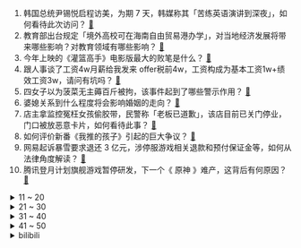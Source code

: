 1. 韩国总统尹锡悦启程访美，为期 7 天，韩媒称其「苦练英语演讲到深夜」，如何看待此次访问？ [:link:](https://www.zhihu.com/question/597450441)
2. 教育部出台规定「境外高校可在海南自由贸易港办学」，对当地经济发展将带来哪些影响？对教育领域有哪些影响？ [:link:](https://www.zhihu.com/question/597478488)
3. 今年上映的《灌篮高手》电影版最大的败笔是什么？ [:link:](https://www.zhihu.com/question/597438631)
4. 跟人事谈了工资4w月薪给我发来 offer税前4w，工资构成为基本工资1w+绩效工资3w，请问有坑吗？ [:link:](https://www.zhihu.com/question/597192299)
5. 四女子以为菠菜无主薅百斤被拘，该事件起到了哪些警示作用？ [:link:](https://www.zhihu.com/question/597225887)
6. 婆媳关系到什么程度将会影响婚姻的走向？ [:link:](https://www.zhihu.com/question/471660682)
7. 店主拿监控冤枉女孩偷胶带，民警称「老板已道歉」，该店目前已关门停业，门口被放恶意卡片，如何看待此事？ [:link:](https://www.zhihu.com/question/597247083)
8. 如何评价新番《我推的孩子》引起的巨大争议？ [:link:](https://www.zhihu.com/question/595837646)
9. 网易起诉暴雪要求退还 3 亿元，涉停服游戏相关退款和预付保证金等，如何从法律角度解读？ [:link:](https://www.zhihu.com/question/597460920)
10. 腾讯登月计划旗舰游戏暂停研发，下一个《 原神 》难产，这背后有何原因？ [:link:](https://www.zhihu.com/question/597442132)
<details>
<summary>11 ~ 20</summary>

11. 曹操培养了无数良将，为什么在司马懿夺权时，没人反对? [:link:](https://www.zhihu.com/question/597213215)
12. 淄博烧烤火了，淄博财政收入增速由负转正、一季度增幅跃居全省第三，淄博烧烤对当地经济带动力有多强？ [:link:](https://www.zhihu.com/question/596730648)
13. 李佳琦等五位主播被点名，消费维权舆情主要在产品质量和虚假宣传， 如何实现对「网红主播」的有效监管？ [:link:](https://www.zhihu.com/question/597445894)
14. 有没有人知道，挖到年薪百万 CEO 的猎头是啥样的？ [:link:](https://www.zhihu.com/question/595123828)
15. 2022年法考主观题出成绩了，你们考得怎么样? [:link:](https://www.zhihu.com/question/597473017)
16. 如何看待老牌游戏媒体游戏时光VGTIME深夜发文，称包括创始成员在内已全员主动或被迫离开？ [:link:](https://www.zhihu.com/question/597442463)
17. 东南大学党委发布「关于免去袁某某职务的通知」，此前网传其「马院院长在工作群发色情照」，哪些信息需关注？ [:link:](https://www.zhihu.com/question/597485495)
18. 陆奇认为下一时代典型职业是创业者和科学家，这能否给你的职业规划带来启示？ [:link:](https://www.zhihu.com/question/597432725)
19. 有没有某个瞬间，人工智能体现的价值让你感到震撼？ [:link:](https://www.zhihu.com/question/597455881)
20. 存款利率下调是否有利于刺激消费？能释放内需潜能吗？ [:link:](https://www.zhihu.com/question/597096895)
</details>
<details>
<summary>21 ~ 30</summary>

21. 进化的进程有终点吗？ [:link:](https://www.zhihu.com/question/541641863)
22. 迈克尔 •乔丹的单打能力怎么样？ [:link:](https://www.zhihu.com/question/585821104)
23. c语言怎么“简单”表示9个变量互不相等? [:link:](https://www.zhihu.com/question/597274781)
24. 宅家生活中，有什么好物能瞬间提升「家庭幸福感」？ [:link:](https://www.zhihu.com/question/595317516)
25. 有没有那种一听就觉得很悲凉的古诗词？ [:link:](https://www.zhihu.com/question/596717551)
26. 存款利率调降是否能约束银行对存款的不理性竞争行为？是否能更好地防范金融风险？ [:link:](https://www.zhihu.com/question/597096860)
27. 现在人工智能做插画越来越厉害了，插画会被取代吗？ [:link:](https://www.zhihu.com/question/597389916)
28. 如何看待 4 月 24 日华硕轻薄本新品发布会？有哪些值得期待的产品？ [:link:](https://www.zhihu.com/question/597551538)
29. 动画电影《灌篮高手》里，三井寿为什么要叫来一群人殴打宫城良田？ [:link:](https://www.zhihu.com/question/596583690)
30. 为什么明明知道宠物听不懂，主人还是很爱和宠物说话？ [:link:](https://www.zhihu.com/question/596852769)
</details>
<details>
<summary>31 ~ 40</summary>

31. 江河的支流只有进水的，有出水的吗？ [:link:](https://www.zhihu.com/question/596949549)
32. 游戏为什么会成为第九艺术？是偶然还是必然？ [:link:](https://www.zhihu.com/question/596748524)
33. 美国国会又出「股神」，银行股暴雷前夕，多名议员「踩点」抛售，哪些信息值得关注？ [:link:](https://www.zhihu.com/question/597439911)
34. 如何看待2023年4月24日A股市场？ [:link:](https://www.zhihu.com/question/597330414)
35. 刘备为什么不能扫平天下？ [:link:](https://www.zhihu.com/question/596431223)
36. 《武林外传》里白展堂为什么那么怂呢？ [:link:](https://www.zhihu.com/question/529895441)
37. 如何看待米哈游的游戏《崩坏：星穹铁道》免费榜总榜登顶113个国家地区？ [:link:](https://www.zhihu.com/question/597348870)
38. 除了飙高音，还有哪些可以说明歌手演唱水平很厉害的表现？ [:link:](https://www.zhihu.com/question/596355093)
39. 4 月 25 日沙特国王杯利雅得胜利 0:1 无缘决赛，C 罗爆射中横梁+造红牌，如何评价这场比赛？ [:link:](https://www.zhihu.com/question/597598827)
40. 想创作一部属于自己的作品，但总苦于自己阅历不够丰富，了解不够多怎么办？ [:link:](https://www.zhihu.com/question/597417702)
</details>
<details>
<summary>41 ~ 50</summary>

41. 多省严管老年代步车，老头乐事故可构成交通肇事罪，这类车存在哪些问题？ [:link:](https://www.zhihu.com/question/597456223)
42. 花粉柳絮满天飞，过敏季越来越长，过敏者越来越多，城市里为何种植那么多杨树、悬铃木？如何解决这一难题？ [:link:](https://www.zhihu.com/question/597458379)
43. 外交部领事司表示「千方百计保护在苏丹中国同胞的生命安全」，目前当地情况如何? [:link:](https://www.zhihu.com/question/597243299)
44. 三年「拉尼娜」后「厄尔尼诺」重归，今年全球或迎史上最热夏天，将带来哪些影响？这一现象将持续多久？ [:link:](https://www.zhihu.com/question/597416912)
45. 全球央行 2022 年购金量同比增长 152%，创 56 年新高，主要原因是什么，可能带来哪些影响？ [:link:](https://www.zhihu.com/question/597443800)
46. 陆奇发表演讲「新范式 新时代 新机会」，有哪些观点值得讨论？ [:link:](https://www.zhihu.com/question/597435854)
47. 22-23 赛季 NBA 森林狼 114:108 掘金，总分扳为 1:3，如何评价这场比赛？ [:link:](https://www.zhihu.com/question/597419454)
48. 国企面试可以给一些建议吗？ [:link:](https://www.zhihu.com/question/597264810)
49. 怎样用 Excel 做数据分析？ [:link:](https://www.zhihu.com/question/19754722)
50. 如果善良的人不被善待，还有必要善良吗？ [:link:](https://www.zhihu.com/question/594217538)
</details><details>
<summary>bilibili</summary>

1. 手机炸弹 [:link:](//www.bilibili.com/video/BV1BT411n76q)
2. 足球是这么踢的？？？？？ [:link:](//www.bilibili.com/video/BV1dv4y177kB)
3. 劳斯莱斯不让我进展台，我买了一辆仰望U8！跟我一起疯狂买车吧！ [:link:](//www.bilibili.com/video/BV1xV4y1o7WP)
4. 史上最离谱随机挑战！我们居然随机到去找华晨宇蹭饭！！！ [:link:](//www.bilibili.com/video/BV1HL411v7CX)
5. gang丝球，全款拿下 [:link:](//www.bilibili.com/video/BV1bh411j7T9)
6. SEVENTEEN 'Super' Official MV [:link:](//www.bilibili.com/video/BV1dg4y1j7Eg)
7. 高手对话，往往只有几秒钟反应时间，张仲平整合资源的时候，让三方都非常体面，说的话也是天衣无缝。#为人处世 # [:link:](//www.bilibili.com/video/BV1za4y1P7vq)
8. 【老番茄/母哥】老番茄求婚现场全程！！太甜啦！！！ [:link:](//www.bilibili.com/video/BV1xh4y1p7K4)
9. 《明日方舟》四周年庆典活动宣传pv [:link:](//www.bilibili.com/video/BV1DM411V72x)
10. 天价海胆专门店，图文不符不能忍！【凭啥这么贵ep59- 胆道】 [:link:](//www.bilibili.com/video/BV1Ws4y1A7ha)
<details>
<summary>11 ~ 20</summary>

11. 《崩坏：星穹铁道》希儿角色PV——「一夜无事」 [:link:](//www.bilibili.com/video/BV1bh411E7SQ)
12. “很奇怪，我发现这头大象是没有脸的” [:link:](//www.bilibili.com/video/BV1Yc411H7Ay)
13. 在海拔3600的山上用十二前爸爸8000块买的dv吸了三瓶氧录下了这段舞蹈，你们觉得怎么样 [:link:](//www.bilibili.com/video/BV1cg4y177s2)
14. 吃个街头烧烤并回复一下为啥没更新的问题 [:link:](//www.bilibili.com/video/BV1Do4y1b7Ed)
15. 2023明日方舟四周年生日创作派对「寻宝！萨尔贡奇旅」 [:link:](//www.bilibili.com/video/BV1H14y1f7Mx)
16. 当你把台球练到极致 7.0 [:link:](//www.bilibili.com/video/BV1Mv4y1E7tq)
17. 以戏渡人，90岁济公爷爷的人生旅程。【游本昌】 [:link:](//www.bilibili.com/video/BV1go4y1b7Lz)
18. 【36氪】我用AI开了家“假”淘宝店，居然真的有人下单？ [:link:](//www.bilibili.com/video/BV15v4y1E7zV)
19. 草原上的软石头不要捡，因为你不知道它究竟是什么…… [:link:](//www.bilibili.com/video/BV18o4y1574c)
20. 《世界读书日 可以不读书》 | 罗翔给不读书人的「书」单 [:link:](//www.bilibili.com/video/BV1Qk4y1a7tz)
</details>
<details>
<summary>21 ~ 30</summary>

21. 挑战！退役特种兵化妆成坏人，去缅北金三角湄公河会发生什么事！肌肉能否给我带来安全感！ [:link:](//www.bilibili.com/video/BV1b14y1f7HL)
22. 当重庆小学生采访中国科学家，笑得我鼻涕泡都出来了… [:link:](//www.bilibili.com/video/BV1Tc411J7AX)
23. 【崩坏星穹铁道入坑指南】第一期：零基础超全面内容介绍：发展思路+体力规划+卡池副本介绍，全面了解米哈游的新游戏 [:link:](//www.bilibili.com/video/BV1Yh4y1H7CS)
24. 这个视频我囤了一年！ [:link:](//www.bilibili.com/video/BV1Hk4y1Y76z)
25. 一键35634伤害！LOL位面数值大崩坏！这就是百倍界王拳？！【有点骚东西】 [:link:](//www.bilibili.com/video/BV1qm4y1y7KX)
26. 你有经历什么让你觉得美好的事情吗？ [:link:](//www.bilibili.com/video/BV1xo4y1b7Fy)
27. 文化人吵架 [:link:](//www.bilibili.com/video/BV1th411j7Zp)
28. 如果说我是认真的，那你呢？ [:link:](//www.bilibili.com/video/BV1LT411n7RA)
29. ⚡️ 原 来 它 们 会 说 话 ⚡️ [:link:](//www.bilibili.com/video/BV1fa4y1P7LW)
30. 第一个被AI取代的老师！已经出现了！！ [:link:](//www.bilibili.com/video/BV1Lc411J73u)
</details>
<details>
<summary>31 ~ 40</summary>

31. Slamdunk VS NBA (LR) [:link:](//www.bilibili.com/video/BV1XP411m7xS)
32. 【阿斗】只有2万人看过的高智商犯罪电影，利用数学公式杀死14人，结局看完让人唏嘘！《深度谜案》 [:link:](//www.bilibili.com/video/BV1Ac411H7Xo)
33. 会画画的“牌佬”有多恐怖？【游戏王】 [:link:](//www.bilibili.com/video/BV1Y14y1f7qw)
34. 瘦脸和脖子最好的运动，值得尝试 [:link:](//www.bilibili.com/video/BV1LX4y167XQ)
35. 林黛玉三打白骨精 [:link:](//www.bilibili.com/video/BV14o4y1b7bX)
36. 【STN快报第七季13】只要几千块，你就能拥有一台打不了游戏的掌机 [:link:](//www.bilibili.com/video/BV1oo4y1b7Fr)
37. 又是一年一度的世界读书日，今年为大家带来的是挪威著名戏剧家易卜生的四部戏剧作品。 [:link:](//www.bilibili.com/video/BV1xV4y1o78N)
38. "毕叶" [:link:](//www.bilibili.com/video/BV1kT411n7xG)
39. 雪distance，泰裤辣，格局太MINI都是什么梗？【断网补全计划3】 [:link:](//www.bilibili.com/video/BV1LV4y1o7my)
40. 骑行穿越无人区去新疆，为了安全住进地下涵洞，一觉醒来居然下雪了 [:link:](//www.bilibili.com/video/BV1Gs4y1A7Kx)
</details>
<details>
<summary>41 ~ 50</summary>

41. 闭关3个月只为重现遗失的山海经世界，但预告片。。。【狂想山海经】 [:link:](//www.bilibili.com/video/BV13M4y1a7ib)
42. 地下魔道团。 [:link:](//www.bilibili.com/video/BV1Fa4y1N7WQ)
43. 操场一个亚门钢太郎我没开玩笑 [:link:](//www.bilibili.com/video/BV1xc411n72S)
44. 说我像扫把星我就把他剪的也像扫把星 [:link:](//www.bilibili.com/video/BV1vs4y1A7zd)
45. 我给这部电影打了满分，它的治愈力量直冲人的天灵盖 [:link:](//www.bilibili.com/video/BV1og4y1j7ke)
46. 宁管这叫刮刮乐？ [:link:](//www.bilibili.com/video/BV12s4y1R7P3)
47. “这 是 一 场 让 所 有 玩 家 「抓狂」的 直 播” [:link:](//www.bilibili.com/video/BV1W14y1f7st)
48. 什么叫营销号？这种就是！ [:link:](//www.bilibili.com/video/BV1Hg4y177i5)
49. 球2前50分钟究竟埋藏了多少细节？《流浪地球2》全片解析03 [:link:](//www.bilibili.com/video/BV1uk4y1J7Yd)
50. 别人做车展，我们做冰淇淋展~ [:link:](//www.bilibili.com/video/BV19o4y1t7J6)
</details>
<details>
<summary>51 ~ 60</summary>

51. This light [:link:](//www.bilibili.com/video/BV1Xo4y1t7ms)
52. 俄罗斯丈母娘来终于中国啦 一波三折 相见时刻感动落泪 [:link:](//www.bilibili.com/video/BV1km4y127EG)
53. 【干货】如何分辨柴犬和面包 [:link:](//www.bilibili.com/video/BV1is4y1d7nA)
54. 中国人，你是懂基建的。 2 周年了，聊聊中国空间站到底是如何建成的？ [:link:](//www.bilibili.com/video/BV16v4y1E7SE)
55. 【时代少年团】《时代夏令营2》02:海岛病院之谜 [:link:](//www.bilibili.com/video/BV1Hg4y177Gx)
56. 倘若没有神魔，我们便是顺遂一生的帝后 | 被支配的配角的一生【凛裳】 [:link:](//www.bilibili.com/video/BV1hh411j7eY)
57. 【鬼谷说】海绵：轮回引渡人 [:link:](//www.bilibili.com/video/BV1Qh411E7LL)
58. 见面三次，就约会吧！ [:link:](//www.bilibili.com/video/BV1bv4y1E7hd)
59. “What will your verse be？” [:link:](//www.bilibili.com/video/BV1Lh4y1p7Cm)
60. 多组镜头首次公开！【蛟龙行动】来了！ [:link:](//www.bilibili.com/video/BV1Yc411H7MY)
</details>
<details>
<summary>61 ~ 70</summary>

61. 自助串串仨战士1100根破自己的记录 [:link:](//www.bilibili.com/video/BV1xv4y1E72Z)
62. 【原神】80原石+限定可莉出行皮肤！支付宝绿色出行领原石活动 [:link:](//www.bilibili.com/video/BV1vv4y1E7w3)
63. "再来一场属于鬼畜的史诗级盛宴！" [:link:](//www.bilibili.com/video/BV1po4y1b7fh)
64. 全员高燃泪目｜无论夏日重现多少次，我都会找到你 [:link:](//www.bilibili.com/video/BV14m4y1y7za)
65. 坤  坤  直  面  过  去 [:link:](//www.bilibili.com/video/BV1CM411L7Ru)
66. 秀与被秀一念之间 {一定要看到最后} [:link:](//www.bilibili.com/video/BV1B14y1f7jG)
67. 愿与愁 [:link:](//www.bilibili.com/video/BV1rP411S7zw)
68. 四月新番？！银魂第四季开播？！ [:link:](//www.bilibili.com/video/BV1qg4y1j7pm)
69. 泰酷辣～ [:link:](//www.bilibili.com/video/BV1No4y177Ah)
70. 赛尔号最阴间BOSS，up主充1000块去打结果.... [:link:](//www.bilibili.com/video/BV1nX4y1B7q2)
</details>
<details>
<summary>71 ~ 80</summary>

71. 一份麻婆豆腐要480？哪来的勇气敢卖这么贵？ [:link:](//www.bilibili.com/video/BV1Xh411E7p3)
72. 公孙离：这就是极限身法！ [:link:](//www.bilibili.com/video/BV1eV4y1o7bX)
73. 【没啥用科技】2023股东年度汇报 [:link:](//www.bilibili.com/video/BV1mM411V711)
74. 看完今年五一的调休通知，我人快没了【雪鸡观察局168】 [:link:](//www.bilibili.com/video/BV1nc411J7jj)
75. 我不想上岸了，我只想做一个浪漫的女孩 [:link:](//www.bilibili.com/video/BV1rP411m7Wk)
76. 【医学博士】20岁，高血压，生活会失去哪些快乐？| 2亿人都有的病，却从未被重视 [:link:](//www.bilibili.com/video/BV1jh4y1p74c)
77. 海豚为啥会被船头推着走？轮船球鼻艏减阻和海豚蹭船原理 [:link:](//www.bilibili.com/video/BV1W14y1f7W1)
78. 农村白事上的《老鼠娶亲》诡异又喜庆 [:link:](//www.bilibili.com/video/BV1Us4y1w7AA)
79. 《 神 仙 鸡 》 [:link:](//www.bilibili.com/video/BV1HV4y1o77u)
80. 无广！十几件衣服0踩雷！ [:link:](//www.bilibili.com/video/BV1km4y12757)
</details>
<details>
<summary>81 ~ 90</summary>

81. 采访路上刚谈恋爱一秒就分手？ [:link:](//www.bilibili.com/video/BV1gk4y1J7ti)
82. oiiaioooooiai，但是🐔 [:link:](//www.bilibili.com/video/BV1Fv4y1J7ES)
83. 炸裂说唱《泰 裤 辣》 [:link:](//www.bilibili.com/video/BV1rh4y1H7yT)
84. 【烂活电竞45】JDG春决夺魁！MSI赛力大盘点！转会期风云突变！ [:link:](//www.bilibili.com/video/BV1nm4y1y7o2)
85. 我们从网上一次又一次地买来了新玩具只是这次没能全剪完于是就放了一半出来... [:link:](//www.bilibili.com/video/BV1sc411H7Hf)
86. 啊？8.0 [:link:](//www.bilibili.com/video/BV1fP411m7fK)
87. 那些不听话的女孩，最后都怎么样了 [:link:](//www.bilibili.com/video/BV1q14y1f7LM)
88. 安全裤不应该是给男生穿的嘛？尤其是变态 [:link:](//www.bilibili.com/video/BV11T411n7e6)
89. 弱智吧为何成为AI头号公敌 [:link:](//www.bilibili.com/video/BV1pT411n73j)
90. 工地10元离谱盒饭，有奥尔良大汉堡纯手工脆皮肠和红烧肉，工友一抢而空！ [:link:](//www.bilibili.com/video/BV1mP411m7H8)
</details>
<details>
<summary>91 ~ 100</summary>

91. 泰裤辣级【不要笑挑战】只有4.22%的人能忍住不笑看到最后！！！ [:link:](//www.bilibili.com/video/BV1hV4y1o7s5)
92. 华农兄弟：这鸡不长肉也不下蛋，留着也没用，拿去河边烤了 [:link:](//www.bilibili.com/video/BV1Hm4y1y71x)
93. 命题组专家希望你永远别刷这张卷子｜因为它，比高考真题更像真题。 [:link:](//www.bilibili.com/video/BV1Jo4y1j7ha)
94. 本是天选权谋人，奈何生错仙侠本。主打一个互相灭族的双向奔赴。【李承鄞X叶冰裳｜高燃向】 [:link:](//www.bilibili.com/video/BV1DM4y1h7DA)
95. 【用智慧修仙】奇葩男主拜入仙门，每次做出的选择都能笑死人 [:link:](//www.bilibili.com/video/BV1Eh4y1p7R9)
96. 【鱼肉肉】妮干嘛！ [:link:](//www.bilibili.com/video/BV1os4y1A7vC)
97. 16家简约高级的男装店铺：轻熟丨通勤丨性价比爆棚丨质量完爆优衣库！ [:link:](//www.bilibili.com/video/BV1av4y1E7EZ)
98. 当网友问韩男会不会容貌焦虑？百万粉达成读评问答 [:link:](//www.bilibili.com/video/BV1vM411V7Xo)
99. 【基德】星舰意味着什么？ [:link:](//www.bilibili.com/video/BV1eT411n7vs)
100. 【灵能手书】阳光开朗大男孩 [:link:](//www.bilibili.com/video/BV1as4y1d7QR)
</details></details>